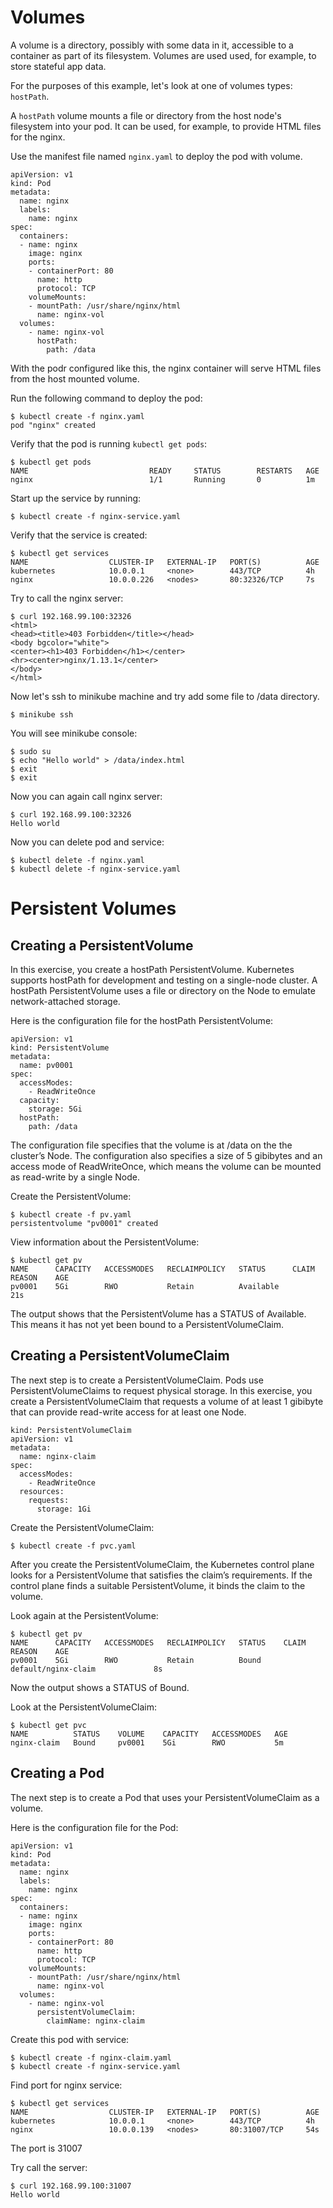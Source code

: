 # Volumes

A volume is a directory, possibly with some data in it, accessible to a container as part of its filesystem. Volumes are used used, for example, to store stateful app data.

For the purposes of this example, let's look at one of volumes types: `hostPath`.

A `hostPath` volume mounts a file or directory from the host node's filesystem into your pod. It can be used, for example, to provide HTML files for the nginx.

Use the manifest file named `nginx.yaml` to deploy the pod with volume.

```
apiVersion: v1
kind: Pod
metadata:
  name: nginx
  labels:
    name: nginx
spec:
  containers:
  - name: nginx
    image: nginx
    ports:
    - containerPort: 80
      name: http
      protocol: TCP
    volumeMounts:
    - mountPath: /usr/share/nginx/html
      name: nginx-vol
  volumes:
    - name: nginx-vol
      hostPath:
        path: /data
```
With the podr configured like this, the nginx container will serve HTML files from the host mounted volume.

Run the following command to deploy the pod:

```
$ kubectl create -f nginx.yaml
pod "nginx" created
```

Verify that the pod is running `kubectl get pods`:

```
$ kubectl get pods
NAME                           READY     STATUS        RESTARTS   AGE
nginx                          1/1       Running       0          1m

```

Start up the service by running:
```
$ kubectl create -f nginx-service.yaml
```

Verify that the service is created:

```
$ kubectl get services
NAME                  CLUSTER-IP   EXTERNAL-IP   PORT(S)          AGE
kubernetes            10.0.0.1     <none>        443/TCP          4h
nginx                 10.0.0.226   <nodes>       80:32326/TCP     7s
```
Try to call the nginx server:

```
$ curl 192.168.99.100:32326
<html>
<head><title>403 Forbidden</title></head>
<body bgcolor="white">
<center><h1>403 Forbidden</h1></center>
<hr><center>nginx/1.13.1</center>
</body>
</html>
```

Now let's ssh to minikube machine and try add some file to /data directory.

```
$ minikube ssh
```

You will see minikube console:

```
$ sudo su
$ echo "Hello world" > /data/index.html
$ exit
$ exit
```

Now you can again call nginx server:

```
$ curl 192.168.99.100:32326
Hello world
```

Now you can delete pod and service:

```
$ kubectl delete -f nginx.yaml
$ kubectl delete -f nginx-service.yaml
```

# Persistent Volumes

## Creating a PersistentVolume

In this exercise, you create a hostPath PersistentVolume. Kubernetes supports hostPath for development and testing on a single-node cluster. A hostPath PersistentVolume uses a file or directory on the Node to emulate network-attached storage.

Here is the configuration file for the hostPath PersistentVolume:

```
apiVersion: v1
kind: PersistentVolume
metadata:
  name: pv0001
spec:
  accessModes:
    - ReadWriteOnce
  capacity:
    storage: 5Gi
  hostPath:
    path: /data
```
The configuration file specifies that the volume is at /data on the the cluster’s Node. The configuration also specifies a size of 5 gibibytes and an access mode of ReadWriteOnce, which means the volume can be mounted as read-write by a single Node.


Create the PersistentVolume:

```
$ kubectl create -f pv.yaml
persistentvolume "pv0001" created
```

View information about the PersistentVolume:
```
$ kubectl get pv
NAME      CAPACITY   ACCESSMODES   RECLAIMPOLICY   STATUS      CLAIM     REASON    AGE
pv0001    5Gi        RWO           Retain          Available                       21s
```
The output shows that the PersistentVolume has a STATUS of Available. This means it has not yet been bound to a PersistentVolumeClaim.

## Creating a PersistentVolumeClaim

The next step is to create a PersistentVolumeClaim. Pods use PersistentVolumeClaims to request physical storage. In this exercise, you create a PersistentVolumeClaim that requests a volume of at least 1 gibibyte that can provide read-write access for at least one Node.

```
kind: PersistentVolumeClaim
apiVersion: v1
metadata:
  name: nginx-claim
spec:
  accessModes:
    - ReadWriteOnce
  resources:
    requests:
      storage: 1Gi
```

Create the PersistentVolumeClaim:

```
$ kubectl create -f pvc.yaml
```

After you create the PersistentVolumeClaim, the Kubernetes control plane looks for a PersistentVolume that satisfies the claim’s requirements. If the control plane finds a suitable PersistentVolume, it binds the claim to the volume.

Look again at the PersistentVolume:

```
$ kubectl get pv
NAME      CAPACITY   ACCESSMODES   RECLAIMPOLICY   STATUS    CLAIM                 REASON    AGE
pv0001    5Gi        RWO           Retain          Bound     default/nginx-claim             8s

```
Now the output shows a STATUS of Bound.

Look at the PersistentVolumeClaim:

```
$ kubectl get pvc
NAME          STATUS    VOLUME    CAPACITY   ACCESSMODES   AGE
nginx-claim   Bound     pv0001    5Gi        RWO           5m

```
## Creating a Pod

The next step is to create a Pod that uses your PersistentVolumeClaim as a volume.

Here is the configuration file for the Pod:

```
apiVersion: v1
kind: Pod
metadata:
  name: nginx
  labels:
    name: nginx
spec:
  containers:
  - name: nginx
    image: nginx
    ports:
    - containerPort: 80
      name: http
      protocol: TCP
    volumeMounts:
    - mountPath: /usr/share/nginx/html
      name: nginx-vol
  volumes:
    - name: nginx-vol
      persistentVolumeClaim:
        claimName: nginx-claim

```

Create this pod with service:

```
$ kubectl create -f nginx-claim.yaml
$ kubectl create -f nginx-service.yaml
```

Find port for nginx service:
```
$ kubectl get services
NAME                  CLUSTER-IP   EXTERNAL-IP   PORT(S)          AGE
kubernetes            10.0.0.1     <none>        443/TCP          4h
nginx                 10.0.0.139   <nodes>       80:31007/TCP     54s
```

The port is 31007

Try call the server:
```
$ curl 192.168.99.100:31007
Hello world
```
